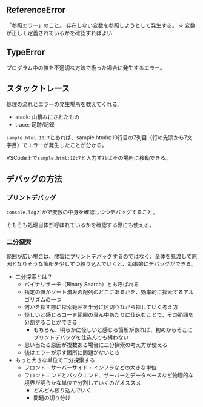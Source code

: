 ## ReferenceError

「参照エラー」のこと。
存在しない変数を参照しようとして発生する。
↓
変数が正しく定義されているかを確認すればよい

## TypeError

プログラム中の値を不適切な方法で扱った場合に発生するエラー。

## スタックトレース

処理の流れとエラーの発生場所を教えてくれる。

- stack: 山積みにされたもの
- trace: 足跡/記録

`sample.html:10:7`とあれば、sample.htmlの10行目の7列目（行の先頭から7文字目）でエラーが発生したことが分かる。

VSCode上で`sample.html:10:7`と入力すればその場所に移動できる。

## デバッグの方法

### プリントデバッグ

`console.log`とかで変数の中身を確認しつつデバッグすること。

そもそも処理自体が呼ばれているかを確認する際にも使える。

### 二分探索

範囲が広い場合は、闇雲にプリントデバッグするのではなく、全体を見渡して原因となりそうな箇所を少しずつ絞り込んでいくと、効率的にデバッグができる。

- 二分探索とは？
    - バイナリサーチ（Binary Search）とも呼ばれる
    - 指定の値がソート済みの配列のどこにあるかを、効率的に探索するアルゴリズムの一つ
    - 何かを探す際に探索範囲を半分に区切りながら探していく考え方
    - 怪しいと感じるコード範囲の真ん中あたりに仕込むことで、その範囲を分割することができる
        - もちろん、明らかに怪しいと感じる箇所があれば、初めからそこにプリントデバッグを仕込んでも構わない
    - 思い当たる原因が複数ある場合に二分探索の考え方が使える
    - 後はエラーが示す箇所に問題がないとき
- もっと大きな単位で二分探索する
    - フロント・サーバーサイド・インフラなどの大きな単位
    - フロントエンドとバックエンド、サーバーとデータベースなど物理的な境界が明らかな単位で分割していくのがオススメ
        - どんどん絞り込んでいく
        - 問題の切り分け
